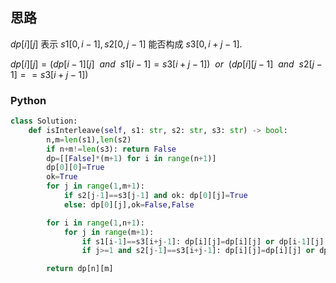 ## 思路

$dp[i][j]$ 表示 $s1[0,i-1],s2[0,j-1]$ 能否构成 $s3[0,i+j-1]$.

$dp[i][j]=(dp[i-1][j] \ \ and \ \ s1[i-1]=s3[i+j-1]) \ \ or \ \ (dp[i][j-1] \ \ and \ \ s2[j-1]==s3[i+j-1])$

### Python

```python
class Solution:
    def isInterleave(self, s1: str, s2: str, s3: str) -> bool:
        n,m=len(s1),len(s2)
        if n+m!=len(s3): return False
        dp=[[False]*(m+1) for i in range(n+1)]
        dp[0][0]=True
        ok=True
        for j in range(1,m+1):
            if s2[j-1]==s3[j-1] and ok: dp[0][j]=True
            else: dp[0][j],ok=False,False

        for i in range(1,n+1):
            for j in range(m+1):
                if s1[i-1]==s3[i+j-1]: dp[i][j]=dp[i][j] or dp[i-1][j]
                if j>=1 and s2[j-1]==s3[i+j-1]: dp[i][j]=dp[i][j] or dp[i][j-1]

        return dp[n][m]
```

